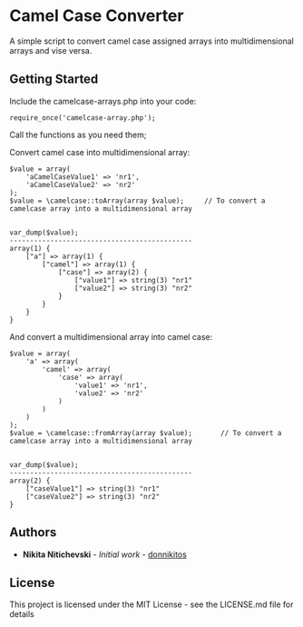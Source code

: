# Camel Case Converter
A simple script to convert camel case assigned arrays into multidimensional arrays and vise versa.


## Getting Started

Include the camelcase-arrays.php into your code:

	require_once('camelcase-array.php');
	
Call the functions as you need them;

Convert camel case into multidimensional array:

	$value = array(
		'aCamelCaseValue1' => 'nr1',
		'aCamelCaseValue2' => 'nr2'
	);
	$value = \camelcase::toArray(array $value);		// To convert a camelcase array into a multidimensional array
	
	
	var_dump($value);
	---------------------------------------------
	array(1) {
		["a"] => array(1) {
			["camel"] => array(1) {
				["case"] => array(2) {
					["value1"] => string(3) "nr1"
					["value2"] => string(3) "nr2"
				}
			}
		}
	}


And convert a multidimensional array into camel case:

	$value = array(
		'a' => array(
			'camel' => array(
				'case' => array(
					'value1' => 'nr1',
					'value2' => 'nr2'
				)
			)
		)
	);
	$value = \camelcase::fromArray(array $value);		// To convert a camelcase array into a multidimensional array
	
	
	var_dump($value);
	---------------------------------------------
	array(2) {
		["caseValue1"] => string(3) "nr1"
  		["caseValue2"] => string(3) "nr2"
	}

## Authors

* **Nikita Nitichevski** - *Initial work* - [donnikitos](http://donnikitos.com)


## License

This project is licensed under the MIT License - see the LICENSE.md file for details
